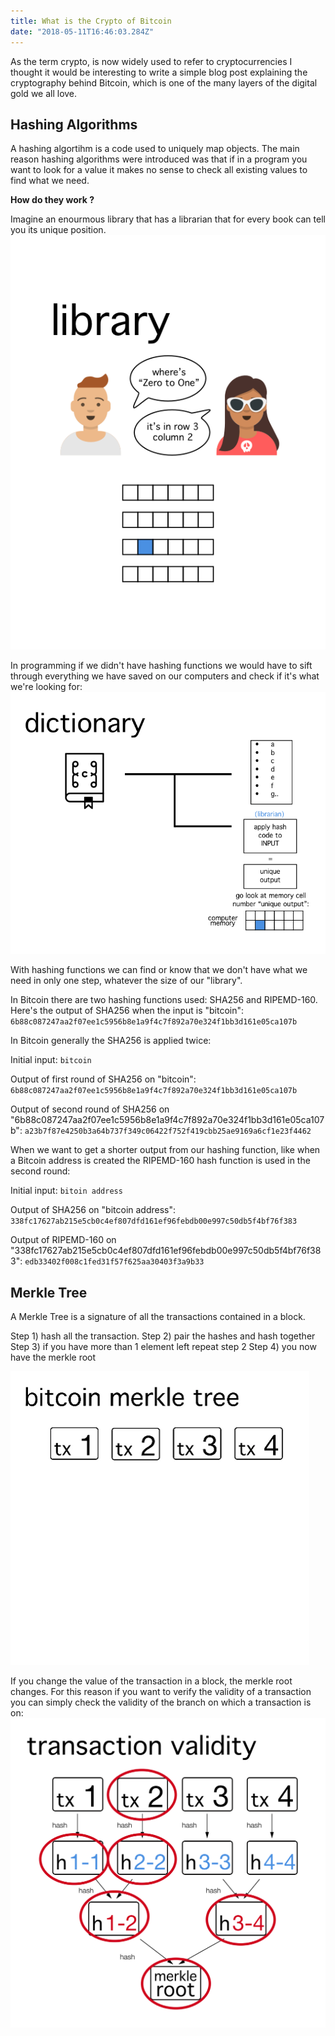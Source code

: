 ```yaml
---
title: What is the Crypto of Bitcoin
date: "2018-05-11T16:46:03.284Z"
---
```


As the term crypto, is now widely used to refer to cryptocurrencies I thought it would be interesting to write a simple blog post explaining the cryptography behind Bitcoin, which is one of the many layers of the digital gold we all love.

## Hashing Algorithms

A hashing algortihm is a code used to uniquely map objects.
The main reason hashing algorithms were introduced was that if in a program you want to look for a value it makes no sense to check all existing values to find what we need.

**How do they work ?**

Imagine an enourmous library that has a librarian that for every book can tell you its unique position.
![](./library.png)

In programming if we didn't have hashing functions we would have to sift through everything we have saved on our computers and check if it's what we're looking for:
![](./digital-dictionary.png)

With hashing functions we can find or know that we don't have what we need in only one step, whatever the size of our "library".

In Bitcoin there are two hashing functions used: SHA256 and RIPEMD-160.
Here's the output of SHA256 when the input is "bitcoin": 
`6b88c087247aa2f07ee1c5956b8e1a9f4c7f892a70e324f1bb3d161e05ca107b`

In Bitcoin generally the SHA256 is applied twice:

Initial input:
`bitcoin`

Output of first round of SHA256 on "bitcoin":
`6b88c087247aa2f07ee1c5956b8e1a9f4c7f892a70e324f1bb3d161e05ca107b` 

Output of second round of SHA256 on "6b88c087247aa2f07ee1c5956b8e1a9f4c7f892a70e324f1bb3d161e05ca107b":
`a23b7f87e4250b3a64b737f349c06422f752f419cbb25ae9169a6cf1e23f4462` 

When we want to get a shorter output from our hashing function, like when a Bitcoin address is created the RIPEMD-160 hash function is used in the second round:

Initial input:
`bitoin address`

Output of SHA256 on "bitcoin address":
`338fc17627ab215e5cb0c4ef807dfd161ef96febdb00e997c50db5f4bf76f383`

Output of RIPEMD-160 on "338fc17627ab215e5cb0c4ef807dfd161ef96febdb00e997c50db5f4bf76f383":
`edb33402f008c1fed31f57f625aa30403f3a9b33`


## Merkle Tree

A Merkle Tree is a signature of all the transactions contained in a block.

Step 1) hash all the transaction.
Step 2) pair the hashes and hash together
Step 3) if you have more than 1 element left repeat step 2
Step 4) you now have the merkle root

![](./merkle.gif)

If you change the value of the transaction in a block, the merkle root changes.
For this reason if you want to verify the validity of a transaction you can simply check the validity of the branch on which a transaction is on:
![](./tx-validity.png)
## 